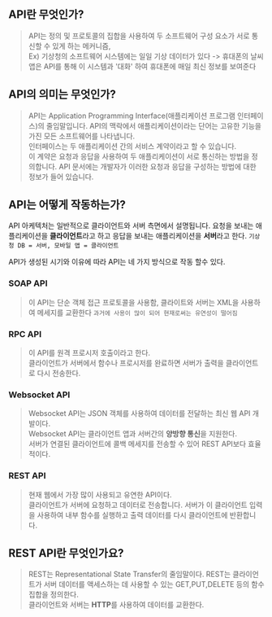 ## API란 무엇인가?
> API는 정의 및 프로토콜의 집합을 사용하여 두 소프트웨어 구성 요소가 서로 통신할 수 있게 하는 메커니즘, <br />
> Ex) 기상청의 소프트웨어 시스템에는 일일 기상 데이터가 있다 -> 휴대폰의 날씨 앱은 API를 통해 이 시스템과 '대화' 하여 휴대폰에 매일 최신 정보를 보여준다


## API의 의미는 무엇인가?
> API는 Application Programming Interface(애플리케이션 프로그램 인터페이스)의 줄임말입니다. API의 맥락에서 애플리케이션이라는 단어는 고유한 기능을 가진 모든 소프트웨어를 나타냅니다. <br />
> 인터페이스는 두 애플리케이션 간의 서비스 계약이라고 할 수 있습니다. <br />
> 이 계약은 요청과 응답을 사용하여 두 애플리케이션이 서로 통신하는 방법을 정의합니다. API 문서에는 개발자가 이러한 요청과 응답을 구성하는 방법에 대한 정보가 들어 있습니다.


## API는 어떻게 작동하는가?
API 아케텍처는 일반적으로 클라이언트와 서버 측면에서 설명됩니다. 요청을 보내는 애플리케이션을 **클라이언트**라고 하고 응답을 보내는 애플리케이션을 **서버**라고 한다.
`기상청 DB = 서버, 모바일 앱 = 클라이언트`

API가 생성된 시기와 이유에 따라 API는 네 가지 방식으로 작동 할수 있다.

### SOAP API
>이 API는 단순 객체 접근 프로토콜을 사용함, 클라이트와 서버는 XML을 사용하여 메세지를 교환한다 `과거에 사용이 많이 되어 현재로써는 유연성이 떨어짐`


### RPC API
> 이 API를 원격 프로시저 호출이라고 한다. <br />
> 클라이언트가 서버에서 함수나 프로시저를 완료하면 서버가 출력을 클라이언트로 다시 전송한다.

### Websocket API
> Websocket API는 JSON 객체를 사용하여 데이터를 전달하는 최신 웹 API 개발이다. <br />
> Websocket API는 클라이언트 앱과 서버간의 **양방향 통신**을 지원한다. <br />
> 서버가 연결된 클라이언트에 콜백 메세지를 전송할 수 있어 REST API보다 효율적이다.

### REST API
> 현재 웹에서 가장 많이 사용되고 유연한 API이다. <br />
> 클라이언트가 서버에 요청하고 데이터로 전송합니다. 서버가 이 클라이언트 입력을 사용하여 내부 함수를 실행하고 출력 데이터를 다시 클라이언트에 반환합니다.

## REST API란 무엇인가요?
> REST는 Representational State Transfer의 줄임말이다. REST는 클라이언트가 서버 데이터를 액세스하는 데 사용할 수 있는 GET,PUT,DELETE 등의 함수 집합을 정의한다. <br />
> 클라이언트와 서버는 **HTTP**를 사용하여 데이터를 교환한다.